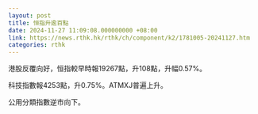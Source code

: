 ```yaml
---
layout: post
title: 恒指升逾百點
date: 2024-11-27 11:09:08.000000000 +08:00
link: https://news.rthk.hk/rthk/ch/component/k2/1781005-20241127.htm
categories: rthk
---
```


港股反覆向好，恒指較早時報19267點，升108點，升幅0.57%。

科技指數報4253點，升0.75%。ATMXJ普遍上升。

公用分類指數逆市向下。

